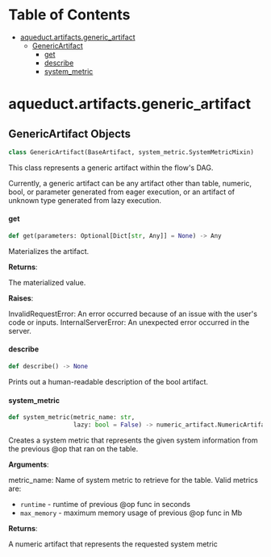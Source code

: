 # Table of Contents

* [aqueduct.artifacts.generic\_artifact](#aqueduct.artifacts.generic_artifact)
  * [GenericArtifact](#aqueduct.artifacts.generic_artifact.GenericArtifact)
    * [get](#aqueduct.artifacts.generic_artifact.GenericArtifact.get)
    * [describe](#aqueduct.artifacts.generic_artifact.GenericArtifact.describe)
    * [system\_metric](#aqueduct.artifacts.generic_artifact.GenericArtifact.system_metric)

<a id="aqueduct.artifacts.generic_artifact"></a>

# aqueduct.artifacts.generic\_artifact

<a id="aqueduct.artifacts.generic_artifact.GenericArtifact"></a>

## GenericArtifact Objects

```python
class GenericArtifact(BaseArtifact, system_metric.SystemMetricMixin)
```

This class represents a generic artifact within the flow's DAG.

Currently, a generic artifact can be any artifact other than table, numeric, bool, or parameter
generated from eager execution, or an artifact of unknown type generated from lazy execution.

<a id="aqueduct.artifacts.generic_artifact.GenericArtifact.get"></a>

#### get

```python
def get(parameters: Optional[Dict[str, Any]] = None) -> Any
```

Materializes the artifact.

**Returns**:

  The materialized value.
  

**Raises**:

  InvalidRequestError:
  An error occurred because of an issue with the user's code or inputs.
  InternalServerError:
  An unexpected error occurred in the server.

<a id="aqueduct.artifacts.generic_artifact.GenericArtifact.describe"></a>

#### describe

```python
def describe() -> None
```

Prints out a human-readable description of the bool artifact.

<a id="aqueduct.artifacts.generic_artifact.GenericArtifact.system_metric"></a>

#### system\_metric

```python
def system_metric(metric_name: str,
                  lazy: bool = False) -> numeric_artifact.NumericArtifact
```

Creates a system metric that represents the given system information from the previous @op that ran on the table.

**Arguments**:

  metric_name:
  Name of system metric to retrieve for the table.
  Valid metrics are:
- `runtime` - runtime of previous @op func in seconds
- `max_memory` - maximum memory usage of previous @op func in Mb
  

**Returns**:

  A numeric artifact that represents the requested system metric

